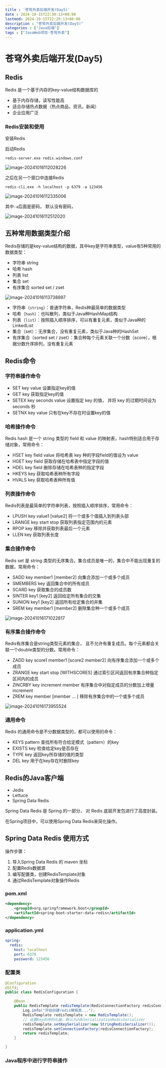 ```yaml
---
title : '苍穹外卖后端开发(Day5)'
date : 2024-10-15T22:30:13+08:00
lastmod: 2024-10-15T22:20:13+08:00
description : "苍穹外卖后端开发(Day5)"  
categories : ["Java后端"]
tags : ["JavaWeb项目-苍穹外卖"]
---
```


# 苍穹外卖后端开发(Day5)

## Redis

Redis 是一个基于内存的key-value结构数据库的

- 基于内存存储，读写性能高
- 适合存储热点数据（热点商品，资讯，新闻）
- 企业应用广泛

### Redis安装和使用

安装Redis

启动Redis

```shell
redis-server.exe redis.windows.conf
```

![image-20241016112028226](https://raw.githubusercontent.com/Kennems/blog-image/main/image-20241016112028226.png)

之后在另一个窗口中连接Redis

```shell
redis-cli.exe -h localhost -p 6379 -a 123456
```

![image-20241016112335006](https://raw.githubusercontent.com/Kennems/blog-image/main/image-20241016112335006.png)

其中`-a`后面是密码， 默认没有密码，

![image-20241016112512020](https://raw.githubusercontent.com/Kennems/blog-image/main/image-20241016112512020.png)

## 五种常用数据类型介绍

Redis存储的是key-value结构的数据，其中key是字符串类型，value有5种常用的数据类型：

- 字符串 string
- 哈希 hash 
- 列表 list 
- 集合 set 
- 有序集合 sorted set / zset 

![image-20241016113738897](https://raw.githubusercontent.com/Kennems/blog-image/main/image-20241016113738897.png)

- 字符串（`string`）：普通字符串，Redis种最简单的数据类型
- 哈希（`hash`）：也叫散列，类似于Java种HashMap结构
- 列表（`list`）：按照插入顺序排序，可以有重复元素，类似于Java种的LinkedList
- 集合（set）：无序集合，没有重复元素，类似于Java种的HashSet
- 有序集合（sorted set / zset）：集合种每个元素关联一个分数（score），根据分数升序排列，没有重复元素

## Redis命令

### 字符串操作命令

- SET key value 设置指定key的值
- GET key 获取指定key的值
- SETEX key seconds value 设置指定 key 的值， 并将 key 的过期时间设为seconds 秒
- SETNX key value 只有在key不存在时设置key的值

### 哈希操作命令

Redis hash 是一个 string 类型的 field 和 value 的映射表，hash特别适合用于存储对象，常用命令：

- HSET key field value 将哈希表 key 种的字段field的值设为 value
- HGET key field 获取存储在哈希表中指定字段的值
- HDEL key field 删除存储在哈希表种的指定字段
- HKEYS key 获取哈希表种所有字段
- HVALS key 获取哈希表种所有值

### 列表操作命令

Redis列表是最简单的字符串列表，按照插入顺序排序，常用命令：

- LPUSH key value1 [value2] 将一个或多个值插入到列表头部
- LRANGE key start stop 获取列表指定范围内的元素
- RPOP key 移除并获取列表最后一个元素
- LLEN key 获取列表长度

### 集合操作命令

Redis set 是 string 类型的无序集合。集合成员是唯一的，集合中不能出现重复的数据，常用命令：

- SADD key member1 [member2] 向集合添加一个或多个成员
- SMEMBERS key 返回集合中的所有成员
- SCARD key 获取集合的成员数
- SINTER key1 [key2] 返回给定所有集合的交集
- SUNION key1 [key2] 返回所有给定集合的并集
- SREM key member1 [member2] 删除集合种一个或多个成员

![image-20241016171022817](https://raw.githubusercontent.com/Kennems/blog-image/main/image-20241016171022817.png)

### 有序集合操作命令

Redis有序集合是string类型元素的集合， 且不允许有重复成员。每个元素都会关联一个double类型的分数。常用命令：

- ZADD key score1 member1 [score2 member2] 向有序集合添加一个或多个成员
- ZRANGE key start stop [WITHSCORES] 通过索引区间返回有序集合种指定区间内的成员
- ZINCRBY key increment member 有序集合中对指定成员的分数加上增量 increment
- ZREM key member [member … ] 移除有序集合中的一个或多个成员

![image-20241016173955524](https://raw.githubusercontent.com/Kennems/blog-image/main/image-20241016173955524.png)

### 通用命令

Redis 的通用命令是不分数据类型的，都可以使用的命令：

- KEYS pattern 查找所有符合给定模式（pattern）的key
- EXISTS key 检查给定key是否存在
- TYPE key 返回key所存储的值的类型
- DEL key 用于在key存在时删除key

## Redis的Java客户端

- Jedis 
- Lettuce 
- Spring Data Redis 

Spring Data Redis 是 Spring 的一部分， 对 Redis 底层开发包进行了高度封装。

在Spring项目中，可以使用Spring Data Redis来简化操作。

## Spring Data Redis 使用方式

操作步骤：

1. 导入Spring Data Redis 的 maven 坐标
2. 配置Redis数据源
3. 编写配置类，创建RedisTemplate对象
4. 通过RedisTemplate对象操作Redis 

### pom.xml

```xml
<dependency>
    <groupId>org.springframework.boot</groupId>
    <artifactId>spring-boot-starter-data-redis</artifactId>
</dependency>
```

### application.yml

```yml
spring:
  redis:
    host: localhost
    port: 6379
    password: 123456
```

### 配置类

```java
@Configuration
@Slf4j
public class RedisConfiguration {

    @Bean
    public RedisTemplate redisTemplate(RedisConnectionFactory redisConnectionFactory) {
        Log.info("开始创建redis模板类...");
        RedisTemplate redisTemplate = new RedisTemplate();
        // 设置Key的序列化器，默认为JdkSerializationRedisSerializer
        redisTemplate.setKeySerializer(new StringRedisSerializer());
        redisTemplate.setConnectionFactory(redisConnectionFactory);
        return redisTemplate;
    }

}
```

### Java程序中进行字符串操作
